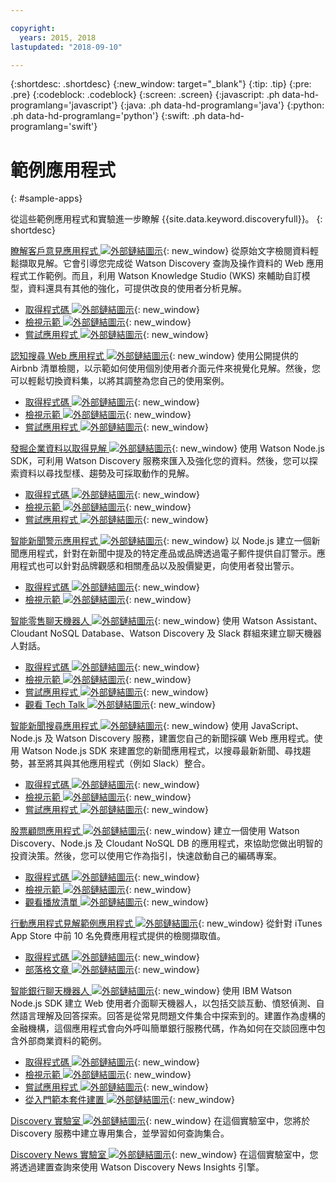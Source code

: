 ```yaml
---

copyright:
  years: 2015, 2018
lastupdated: "2018-09-10"

---
```


{:shortdesc: .shortdesc}
{:new_window: target="_blank"}
{:tip: .tip}
{:pre: .pre}
{:codeblock: .codeblock}
{:screen: .screen}
{:javascript: .ph data-hd-programlang='javascript'}
{:java: .ph data-hd-programlang='java'}
{:python: .ph data-hd-programlang='python'}
{:swift: .ph data-hd-programlang='swift'}

# 範例應用程式
{: #sample-apps}

從這些範例應用程式和實驗進一步瞭解 {{site.data.keyword.discoveryfull}}。
{: shortdesc}

[瞭解客戶意見應用程式 ![外部鏈結圖示](../../icons/launch-glyph.svg "外部鏈結圖示")](http://ibm.biz/customerinsightspattern){: new_window}
從原始文字檢閱資料輕鬆擷取見解。它會引導您完成從 Watson Discovery 查詢及操作資料的 Web 應用程式工作範例。而且，利用 Watson Knowledge Studio (WKS) 來輔助自訂模型，資料還具有其他的強化，可提供改良的使用者分析見解。
  - [取得程式碼  ![外部鏈結圖示](../../icons/launch-glyph.svg "外部鏈結圖示")](https://github.com/IBM/watson-discovery-food-reviews?cm_sp=Developer-_-develop-your-own-watson-discovery-service-application-_-Get-the-Code){: new_window}
  - [檢視示範  ![外部鏈結圖示](../../icons/launch-glyph.svg "外部鏈結圖示")](https://www.youtube.com/watch?v=gzlUSyLccSg){: new_window}
  - [嘗試應用程式  ![外部鏈結圖示](../../icons/launch-glyph.svg "外部鏈結圖示")](https://watson-discovery-food-reviews-demo.mybluemix.net/?cm_sp=dw-bluemix-_-code-_-devcenter){: new_window}

[認知搜尋 Web 應用程式  ![外部鏈結圖示](../../icons/launch-glyph.svg "外部鏈結圖示")](http://ibm.biz/searchpattern){: new_window}
使用公開提供的 Airbnb 清單檢閱，以示範如何使用個別使用者介面元件來視覺化見解。然後，您可以輕鬆切換資料集，以將其調整為您自己的使用案例。
  - [取得程式碼  ![外部鏈結圖示](../../icons/launch-glyph.svg "外部鏈結圖示")](https://github.com/IBM/watson-discovery-ui?cm_sp=Developer-_-develop-a-fully-featured-web-app-built-on-the-watson-discovery-service-_-Get-the-Code){: new_window}
  - [檢視示範  ![外部鏈結圖示](../../icons/launch-glyph.svg "外部鏈結圖示")](https://www.youtube.com/watch?v=5EEmQwcjUa4&cm_sp=Developer-_-develop-a-fully-featured-web-app-built-on-the-watson-discovery-service-_-View-the-Video){: new_window}
  - [嘗試應用程式  ![外部鏈結圖示](../../icons/launch-glyph.svg "外部鏈結圖示")](https://watson-discovery-ui-demo.mybluemix.net/?cm_sp=dw-bluemix-_-code-_-devcenter){: new_window}
  
[發掘企業資料以取得見解 ![外部鏈結圖示](../../icons/launch-glyph.svg "外部鏈結圖示")](http://ibm.biz/minedatapattern){: new_window}
使用 Watson Node.js SDK，可利用 Watson Discovery 服務來匯入及強化您的資料。然後，您可以探索資料以尋找型樣、趨勢及可採取動作的見解。
  - [取得程式碼  ![外部鏈結圖示](../../icons/launch-glyph.svg "外部鏈結圖示")](https://github.com/IBM/watson-discovery-analyze-data-breaches?cm_sp=IBMCode-_-import-enrich-and-gain-insight-from-data-_-Get-the-Code){: new_window}
  - [檢視示範  ![外部鏈結圖示](../../icons/launch-glyph.svg "外部鏈結圖示")](https://www.youtube.com/watch?v=zAu9tHefdDc&cm_sp=IBMCode-_-import-enrich-and-gain-insight-from-data-_-View-the-Demo){: new_window}
  - [嘗試應用程式  ![外部鏈結圖示](../../icons/launch-glyph.svg "外部鏈結圖示")](https://watson-discovery-analyze-data-breaches-20180525204327714.mybluemix.net/?cm_sp=dw-bluemix-_-code-_-devcenter){: new_window}

[智能新聞警示應用程式  ![外部鏈結圖示](../../icons/launch-glyph.svg "外部鏈結圖示")](http://ibm.biz/newsalerting){: new_window}
以 Node.js 建立一個新聞應用程式，針對在新聞中提及的特定產品或品牌透過電子郵件提供自訂警示。應用程式也可以針對品牌觀感和相關產品以及股價變更，向使用者發出警示。
  - [取得程式碼  ![外部鏈結圖示](../../icons/launch-glyph.svg "外部鏈結圖示")](https://github.com/IBM/watson-discovery-news-alerting?cm_sp=IBMCode-_-create-a-cognitive-news-alerting-app-_-Get-the-Code){: new_window}
  - [檢視示範  ![外部鏈結圖示](../../icons/launch-glyph.svg "外部鏈結圖示")](https://www.youtube.com/watch?v=N-HaIpPGde0&cm_sp=IBMCode-_-create-a-cognitive-news-alerting-app-_-View-the-demo){: new_window}
  
[智能零售聊天機器人  ![外部鏈結圖示](../../icons/launch-glyph.svg "外部鏈結圖示")](http://ibm.biz/retailchatbot){: new_window}
使用 Watson Assistant、Cloudant NoSQL Database、Watson Discovery 及 Slack 群組來建立聊天機器人對話。
  - [取得程式碼  ![外部鏈結圖示](../../icons/launch-glyph.svg "外部鏈結圖示")](https://github.com/IBM/watson-online-store/?cm_sp=IBMCode-_-create-cognitive-retail-chatbot-_-Get-the-Code){: new_window}
  - [檢視示範  ![外部鏈結圖示](../../icons/launch-glyph.svg "外部鏈結圖示")](https://www.youtube.com/watch?v=b-94B3O1czU&cm_sp=IBMCode-_-create-cognitive-retail-chatbot-_-View-the-Demo){: new_window}
  - [嘗試應用程式  ![外部鏈結圖示](../../icons/launch-glyph.svg "外部鏈結圖示")](https://watson-online-store-live.mybluemix.net/?cm_sp=dw-bluemix-_-code-_-devcenter){: new_window}
  - [觀看 Tech Talk  ![外部鏈結圖示](../../icons/launch-glyph.svg "外部鏈結圖示")](https://developer.ibm.com/code/videos/tech-talk-replay-create-cognitive-retail-chatbot/){: new_window}
  
[智能新聞搜尋應用程式  ![外部鏈結圖示](../../icons/launch-glyph.svg "外部鏈結圖示")](http://ibm.biz/trendingnews){: new_window}
使用 JavaScript、Node.js 及 Watson Discovery 服務，建置您自己的新聞採礦 Web 應用程式。使用 Watson Node.js SDK 來建置您的新聞應用程式，以搜尋最新新聞、尋找趨勢，甚至將其與其他應用程式（例如 Slack）整合。
  - [取得程式碼  ![外部鏈結圖示](../../icons/launch-glyph.svg "外部鏈結圖示")](https://github.com/IBM/watson-discovery-news/?cm_sp=IBMCode-_-create-a-cognitive-news-search-app-_-Get-the-Code){: new_window}
  - [檢視示範  ![外部鏈結圖示](../../icons/launch-glyph.svg "外部鏈結圖示")](https://www.youtube.com/watch?v=EZGgvci9nC0&cm_sp=IBMCode-_-create-a-cognitive-news-search-app-_-View-the-Demo){: new_window}
  - [嘗試應用程式  ![外部鏈結圖示](../../icons/launch-glyph.svg "外部鏈結圖示")](https://watson-discovery-news-demo.mybluemix.net/?cm_sp=dw-bluemix-_-code-_-devcenter){: new_window}
  
[股票顧問應用程式  ![外部鏈結圖示](../../icons/launch-glyph.svg "外部鏈結圖示")](http://ibm.biz/stockinformation){: new_window}
建立一個使用 Watson Discovery、Node.js 及 Cloudant NoSQL DB 的應用程式，來協助您做出明智的投資決策。然後，您可以使用它作為指引，快速啟動自己的編碼專案。
  - [取得程式碼  ![外部鏈結圖示](../../icons/launch-glyph.svg "外部鏈結圖示")](https://github.com/IBM/watson-stock-advisor){: new_window}
  - [檢視示範  ![外部鏈結圖示](../../icons/launch-glyph.svg "外部鏈結圖示")](https://youtu.be/uigisF50F8s){: new_window}
  - [觀看播放清單  ![外部鏈結圖示](../../icons/launch-glyph.svg "外部鏈結圖示")](https://www.youtube.com/playlist?list=PLzUbsvIyrNfknNewObx5N7uGZ5FKH0Fde){: new_window}

[行動應用程式見解範例應用程式  ![外部鏈結圖示](../../icons/launch-glyph.svg "外部鏈結圖示")](http://ibm.biz/mobileinsights){: new_window}
從針對 iTunes App Store 中前 10 名免費應用程式提供的檢閱擷取值。
  - [取得程式碼  ![外部鏈結圖示](../../icons/launch-glyph.svg "外部鏈結圖示")](https://github.com/watson-developer-cloud/app-insights-discovery){: new_window}
  - [部落格文章  ![外部鏈結圖示](../../icons/launch-glyph.svg "外部鏈結圖示")](https://www.ibm.com/blogs/watson/2017/06/next-breakthrough-in-bad-customer-review/){: new_window}

[智能銀行聊天機器人  ![外部鏈結圖示](../../icons/launch-glyph.svg "外部鏈結圖示")](http://ibm.biz/bankingbot){: new_window}
使用 IBM Watson Node.js SDK 建立 Web 使用者介面聊天機器人，以包括交談互動、憤怒偵測、自然語言理解及回答探索。回答是從常見問題文件集合中探索到的。建置作為虛構的金融機構，這個應用程式會向外呼叫簡單銀行服務代碼，作為如何在交談回應中包含外部商業資料的範例。
  - [取得程式碼  ![外部鏈結圖示](../../icons/launch-glyph.svg "外部鏈結圖示")](https://github.com/IBM/watson-banking-chatbot?cm_sp=IBMCode-_-create-cognitive-banking-chatbot-_-Get-the-Code){: new_window}
  - [檢視示範  ![外部鏈結圖示](../../icons/launch-glyph.svg "外部鏈結圖示")](https://www.youtube.com/watch?v=Jxi7U7VOMYg&cm_sp=IBMCode-_-create-cognitive-banking-chatbot-_-View-the-Demo){: new_window}
  - [嘗試應用程式  ![外部鏈結圖示](../../icons/launch-glyph.svg "外部鏈結圖示")](https://create-a-cognitive-banking-chatbot-hnike.mybluemix.net/?cm_sp=dw-bluemix-_-code-_-devcenter){: new_window}
  - [從入門範本套件建置  ![外部鏈結圖示](../../icons/launch-glyph.svg "外部鏈結圖示")](https://console.bluemix.net/developer/watson/create-project?starterKit=a5819b41-0f6f-34cb-9067-47fd16835d04&cm_sp=dw-bluemix-_-code-_-devcenter){: new_window}
   
[Discovery 實驗室  ![外部鏈結圖示](../../icons/launch-glyph.svg "外部鏈結圖示")](http://ibm.biz/watsondiscoverylab){: new_window}
在這個實驗室中，您將於 Discovery 服務中建立專用集合，並學習如何查詢集合。

[Discovery News 實驗室  ![外部鏈結圖示](../../icons/launch-glyph.svg "外部鏈結圖示")](http://ibm.biz/discoverynewslab){: new_window}
在這個實驗室中，您將透過建置查詢來使用 Watson Discovery News Insights 引擎。
